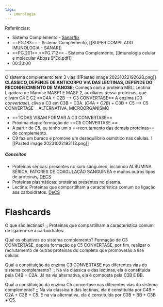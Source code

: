 ```yaml
---
tags:
  - imunologia
---
```

Referências: 
* Sistema Complemento - [Sanarflix](https://1drv.ms/u/s!AtT1UeiE5rswhM05emnv9zQXEBPPoA?e=SeKhqD)
* ==PG.183== - Sistema Complemento, [[SUPER COMPILADO IMUNOLOGIA - SANAR]]
*  ==PG.201==,==PG.712== - Sistema Complemento, [[Imunologia celular e molecular Abbas 9⁰Ed.pdf]]
* 00:33:00
---
O sistema complemento tem 3 vias 
![[Pasted image 20231022192628.png]]
__CLÁSSICO, DEPENDE DE  ANTICORPO__
__VIA DAS LECTINAS, DEPENDE DO RECONHECIMENTO DE MANOSE;__
	Começa com a proteína MBL: Lectina Ligadora de Manose
		MASP1 E MASP 2, auxiliares dessa proteínas, que clivam C4 E C2
	==C4A + C2B --> C3 CONVERTASE== 
	A enzima (*C3 convertase*), cliva a C3 em C3B + C3A. 
	(*C4A + C2B*) + C3B + C5 --> C5 CONVERTASE
__ALTERNATIVA, MICROORGANISMO

* ==TODAS VISAM FORMAR A C3 CONVERTASE==
* Próxima etapa: formação de ==C5 CONVERTASE.==
* A partir de C5, eu tenho um o ==recrutamento das demais proteínas== do complemento. 
* C9 faz um buraco e promove um desequilíbrio osmótico nas células. 
![[Pasted image 20231022193113.png]]
##### Conceitos
* Proteínas séricas: presentes no soro sanguíneo, incluindo ALBUMINA SÉRICA, FATORES DE COAGULAÇÃO SANGUÍNEA e muitos outros tipos de proteínas, [DECS](https://decs.bvsalud.org/ths/resource/?id=23132&filter=ths_exact_term&q=PROTEiNAS+SeRICAS)
* Proteínas plasmáticas: proteínas presentes no plasma. 
* Lectina: Proteínas que compartilham a característica comum de ligação aos carboidratos. [DeCS](https://decs.bvsalud.org/ths/resource/?id=8042&filter=ths_termall&q=Lectina)

# Flashcards 
O que são lectinas? ;; Proteínas que compartilham a característica comum de ligarem-se a carboidratos. 
<!--SR:!2023-11-21,6,210-->

Qual os objetivos do sistema complemento? Formação de C3 CONVERTASE, depois formação de C5 CONVERTASE, por fim, realizar o recrutamento de outras proteínas do completo que promoverão a lise celular.  

Qual a constituição da enzima C3 CONVERTASE nas diferentes vias do sistema complemento? ;; Na via clássica e das lectinas, ela é constituída pela C4B + C2A. Já na via alternativa, ela é composta pela C3B E BB. 
<!--SR:!2023-11-20,5,210-->

Qual a constituição da enzima C5 convertase nas diferentes vias do sistema complemento? ;; Na via clássica e das lectinas, ela é constituída por C4B + C2A + C3B + C5. E na via alternativa, ela é constituída por C3B + BB + C3B + C5. 
<!--SR:!2023-11-17,2,190-->

[^1]: 
[^2]: 